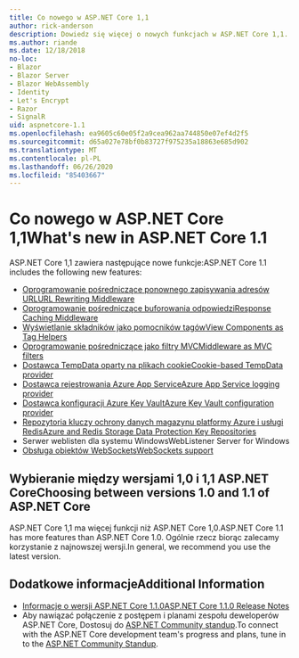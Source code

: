 ```yaml
---
title: Co nowego w ASP.NET Core 1,1
author: rick-anderson
description: Dowiedz się więcej o nowych funkcjach w ASP.NET Core 1,1.
ms.author: riande
ms.date: 12/18/2018
no-loc:
- Blazor
- Blazor Server
- Blazor WebAssembly
- Identity
- Let's Encrypt
- Razor
- SignalR
uid: aspnetcore-1.1
ms.openlocfilehash: ea9605c60e05f2a9cea962aa744850e07ef4d2f5
ms.sourcegitcommit: d65a027e78bf0b83727f975235a18863e685d902
ms.translationtype: MT
ms.contentlocale: pl-PL
ms.lasthandoff: 06/26/2020
ms.locfileid: "85403667"
---
```

# <a name="whats-new-in-aspnet-core-11"></a><span data-ttu-id="ed492-103">Co nowego w ASP.NET Core 1,1</span><span class="sxs-lookup"><span data-stu-id="ed492-103">What's new in ASP.NET Core 1.1</span></span>

<span data-ttu-id="ed492-104">ASP.NET Core 1,1 zawiera następujące nowe funkcje:</span><span class="sxs-lookup"><span data-stu-id="ed492-104">ASP.NET Core 1.1 includes the following new features:</span></span>

- [<span data-ttu-id="ed492-105">Oprogramowanie pośredniczące ponownego zapisywania adresów URL</span><span class="sxs-lookup"><span data-stu-id="ed492-105">URL Rewriting Middleware</span></span>](xref:fundamentals/url-rewriting)
- [<span data-ttu-id="ed492-106">Oprogramowanie pośredniczące buforowania odpowiedzi</span><span class="sxs-lookup"><span data-stu-id="ed492-106">Response Caching Middleware</span></span>](xref:performance/caching/middleware)
- [<span data-ttu-id="ed492-107">Wyświetlanie składników jako pomocników tagów</span><span class="sxs-lookup"><span data-stu-id="ed492-107">View Components as Tag Helpers</span></span>](xref:mvc/views/view-components#invoking-a-view-component-as-a-tag-helper)
- [<span data-ttu-id="ed492-108">Oprogramowanie pośredniczące jako filtry MVC</span><span class="sxs-lookup"><span data-stu-id="ed492-108">Middleware as MVC filters</span></span>](xref:mvc/controllers/filters#using-middleware-in-the-filter-pipeline)
- [<span data-ttu-id="ed492-109">Dostawca TempData oparty na plikach cookie</span><span class="sxs-lookup"><span data-stu-id="ed492-109">Cookie-based TempData provider</span></span>](xref:fundamentals/app-state#tempdata)
- [<span data-ttu-id="ed492-110">Dostawca rejestrowania Azure App Service</span><span class="sxs-lookup"><span data-stu-id="ed492-110">Azure App Service logging provider</span></span>](xref:fundamentals/logging/index#azure-app-service-provider)
- [<span data-ttu-id="ed492-111">Dostawca konfiguracji Azure Key Vault</span><span class="sxs-lookup"><span data-stu-id="ed492-111">Azure Key Vault configuration provider</span></span>](xref:security/key-vault-configuration)
- [<span data-ttu-id="ed492-112">Repozytoria kluczy ochrony danych magazynu platformy Azure i usługi Redis</span><span class="sxs-lookup"><span data-stu-id="ed492-112">Azure and Redis Storage Data Protection Key Repositories</span></span>](xref:security/data-protection/implementation/key-storage-providers)
- <span data-ttu-id="ed492-113">Serwer weblisten dla systemu Windows</span><span class="sxs-lookup"><span data-stu-id="ed492-113">WebListener Server for Windows</span></span>
- [<span data-ttu-id="ed492-114">Obsługa obiektów WebSockets</span><span class="sxs-lookup"><span data-stu-id="ed492-114">WebSockets support</span></span>](xref:fundamentals/websockets)

## <a name="choosing-between-versions-10-and-11-of-aspnet-core"></a><span data-ttu-id="ed492-115">Wybieranie między wersjami 1,0 i 1,1 ASP.NET Core</span><span class="sxs-lookup"><span data-stu-id="ed492-115">Choosing between versions 1.0 and 1.1 of ASP.NET Core</span></span>

<span data-ttu-id="ed492-116">ASP.NET Core 1,1 ma więcej funkcji niż ASP.NET Core 1,0.</span><span class="sxs-lookup"><span data-stu-id="ed492-116">ASP.NET Core 1.1 has more features than ASP.NET Core 1.0.</span></span> <span data-ttu-id="ed492-117">Ogólnie rzecz biorąc zalecamy korzystanie z najnowszej wersji.</span><span class="sxs-lookup"><span data-stu-id="ed492-117">In general, we recommend you use the latest version.</span></span>

## <a name="additional-information"></a><span data-ttu-id="ed492-118">Dodatkowe informacje</span><span class="sxs-lookup"><span data-stu-id="ed492-118">Additional Information</span></span>

- [<span data-ttu-id="ed492-119">Informacje o wersji ASP.NET Core 1.1.0</span><span class="sxs-lookup"><span data-stu-id="ed492-119">ASP.NET Core 1.1.0 Release Notes</span></span>](https://github.com/dotnet/aspnetcore/releases/tag/1.1.0)
- <span data-ttu-id="ed492-120">Aby nawiązać połączenie z postępem i planami zespołu deweloperów ASP.NET Core, Dostosuj do [ASP.NET Community standup](https://live.asp.net/).</span><span class="sxs-lookup"><span data-stu-id="ed492-120">To connect with the ASP.NET Core development team's progress and plans, tune in to the [ASP.NET Community Standup](https://live.asp.net/).</span></span>
